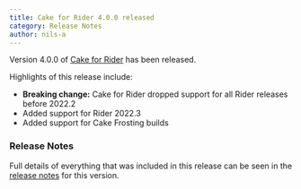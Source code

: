 ```yaml
---
title: Cake for Rider 4.0.0 released
category: Release Notes
author: nils-a
---
```


Version 4.0.0 of [Cake for Rider](https://plugins.jetbrains.com/plugin/15729-cake-rider) has been released.

Highlights of this release include:
- **Breaking change:** Cake for Rider dropped support for all Rider releases before 2022.2
- Added support for Rider 2022.3
- Added support for Cake Frosting builds

<!--excerpt-->

### Release Notes

Full details of everything that was included in this release can be seen
in the [release notes](https://github.com/cake-build/cake-rider/releases/tag/4.0.0) for this version.
